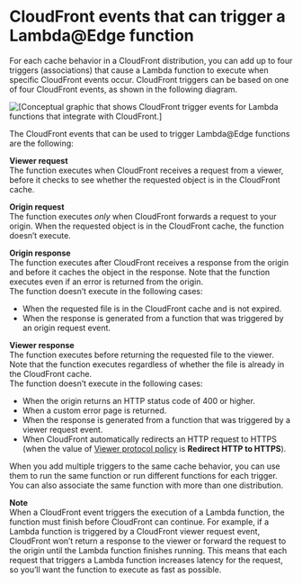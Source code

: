 # CloudFront events that can trigger a Lambda@Edge function<a name="lambda-cloudfront-trigger-events"></a>

For each cache behavior in a CloudFront distribution, you can add up to four triggers \(associations\) that cause a Lambda function to execute when specific CloudFront events occur\. CloudFront triggers can be based on one of four CloudFront events, as shown in the following diagram\.

![\[Conceptual graphic that shows CloudFront trigger events for Lambda functions that integrate with CloudFront.\]](http://docs.aws.amazon.com/AmazonCloudFront/latest/DeveloperGuide/images/cloudfront-events-that-trigger-lambda-functions.png)

The CloudFront events that can be used to trigger Lambda@Edge functions are the following:

**Viewer request**  
The function executes when CloudFront receives a request from a viewer, before it checks to see whether the requested object is in the CloudFront cache\.

**Origin request**  
The function executes *only* when CloudFront forwards a request to your origin\. When the requested object is in the CloudFront cache, the function doesn’t execute\.

**Origin response**  
The function executes after CloudFront receives a response from the origin and before it caches the object in the response\. Note that the function executes even if an error is returned from the origin\.  
The function doesn’t execute in the following cases:  
+ When the requested file is in the CloudFront cache and is not expired\.
+ When the response is generated from a function that was triggered by an origin request event\.

**Viewer response**  
The function executes before returning the requested file to the viewer\. Note that the function executes regardless of whether the file is already in the CloudFront cache\.  
The function doesn’t execute in the following cases:  
+ When the origin returns an HTTP status code of 400 or higher\.
+ When a custom error page is returned\.
+ When the response is generated from a function that was triggered by a viewer request event\.
+ When CloudFront automatically redirects an HTTP request to HTTPS \(when the value of [Viewer protocol policy](distribution-web-values-specify.md#DownloadDistValuesViewerProtocolPolicy) is **Redirect HTTP to HTTPS**\)\.

When you add multiple triggers to the same cache behavior, you can use them to run the same function or run different functions for each trigger\. You can also associate the same function with more than one distribution\.

**Note**  
When a CloudFront event triggers the execution of a Lambda function, the function must finish before CloudFront can continue\. For example, if a Lambda function is triggered by a CloudFront viewer request event, CloudFront won’t return a response to the viewer or forward the request to the origin until the Lambda function finishes running\. This means that each request that triggers a Lambda function increases latency for the request, so you’ll want the function to execute as fast as possible\.
